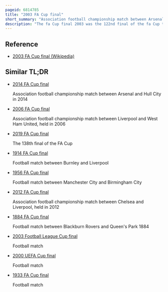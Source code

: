 ```yaml
---
pageid: 6814785
title: "2003 FA Cup final"
short_summary: "Association football championship match between Arsenal and Southampton, held in 2003"
description: "The fa Cup final 2003 was the 122nd final of the fa Cup the World's oldest domestic Football Cup Competition. The final took Place in Cardiff on may 17 2003 in Front of a Crowd of 73726 People at Millennium Stadium. It was the third consecutive Year the final was played at the Stadium, due to the ongoing Reconstruction of Wembley Stadium, the final's usual Venue. The 2003 final was the first to be played Indoors ; the Roof was closed because of bad Weather. The Clubs contesting the final were Arsenal, the Holders of the Competition and Southampton. This was arsenal's sixteenth Appearance in a final against Southampton's fourth."
---
```


## Reference

- [2003 FA Cup final (Wikipedia)](https://en.wikipedia.org/?curid=6814785)

## Similar TL;DR

- [2014 FA Cup final](/tldr/en/2014-fa-cup-final)

  Association football championship match between Arsenal and Hull City in 2014

- [2006 FA Cup final](/tldr/en/2006-fa-cup-final)

  Association football championship match between Liverpool and West Ham United, held in 2006

- [2019 FA Cup final](/tldr/en/2019-fa-cup-final)

  The 138th final of the FA Cup

- [1914 FA Cup final](/tldr/en/1914-fa-cup-final)

  Football match between Burnley and Liverpool

- [1956 FA Cup final](/tldr/en/1956-fa-cup-final)

  Football match between Manchester City and Birmingham City

- [2012 FA Cup final](/tldr/en/2012-fa-cup-final)

  Association football championship match between Chelsea and Liverpool, held in 2012

- [1884 FA Cup final](/tldr/en/1884-fa-cup-final)

  Football match between Blackburn Rovers and Queen's Park 1884

- [2003 Football League Cup final](/tldr/en/2003-football-league-cup-final)

  Football match

- [2000 UEFA Cup final](/tldr/en/2000-uefa-cup-final)

  Football match

- [1933 FA Cup final](/tldr/en/1933-fa-cup-final)

  Football match
